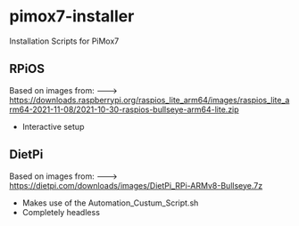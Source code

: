 # pimox7-installer
Installation Scripts for PiMox7

## RPiOS
Based on images from:
---> https://downloads.raspberrypi.org/raspios_lite_arm64/images/raspios_lite_arm64-2021-11-08/2021-10-30-raspios-bullseye-arm64-lite.zip
- Interactive setup

## DietPi
Based on images from:
---> https://dietpi.com/downloads/images/DietPi_RPi-ARMv8-Bullseye.7z
- Makes use of the Automation_Custum_Script.sh
- Completely headless

